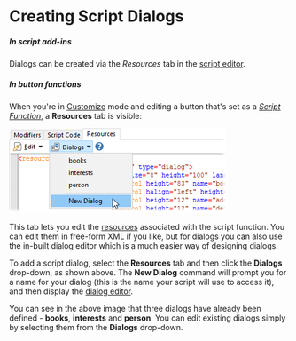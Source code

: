 # Creating Script Dialogs

##### In script add-ins

Dialogs can be created via the *Resources* tab in the [script editor](../script_editor/README.md).

##### In button functions

When you're in [Customize](/Manual/customize/README.md) mode and editing a button that's set as a *[Script Function](../script_functions.md)*, a **Resources** tab is visible:

![](/Manual/images/media/image063.png)

This tab lets you edit the [resources](../resources/README.md) associated with the script function. You can edit them in free-form XML if you like, but for dialogs you can also use the in-built dialog editor which is a much easier way of designing dialogs.

To add a script dialog, select the **Resources** tab and then click the **Dialogs** drop-down, as shown above. The **New Dialog** command will prompt you for a name for your dialog (this is the name your script will use to access it), and then display the [dialog editor](../script_editor/editors/dialog_editor/README.md).

You can see in the above image that three dialogs have already been defined - **books**, **interests** and **person**. You can edit existing dialogs simply by selecting them from the **Dialogs** drop-down.
